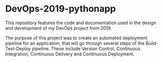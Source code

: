 # DevOps-2019-pythonapp
This repository features the code and documentation used in the design and development of my DevOps project from 2019.

The purpose of this project was to create an automated deployment pipeline for an application, that will go through several steps of the Build-Test-Deploy pipeline. These include Version Control, Continuous Integration, Continuous Delivery and Continuous Deployment.
